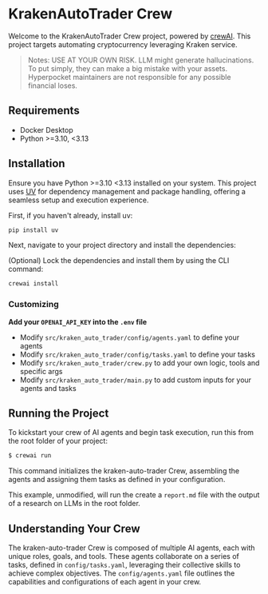 # KrakenAutoTrader Crew

Welcome to the KrakenAutoTrader Crew project, powered by [crewAI](https://crewai.com). This project targets automating cryptocurrency leveraging Kraken service.

> Notes: USE AT YOUR OWN RISK. LLM might generate hallucinations. To put simply, they can make a big mistake with your assets. Hyperpocket maintainers are not responsible for any possible financial loses.

## Requirements

- Docker Desktop
- Python >=3.10, <3.13

## Installation

Ensure you have Python >=3.10 <3.13 installed on your system. This project uses [UV](https://docs.astral.sh/uv/) for dependency management and package handling, offering a seamless setup and execution experience.

First, if you haven't already, install uv:

```bash
pip install uv
```

Next, navigate to your project directory and install the dependencies:

(Optional) Lock the dependencies and install them by using the CLI command:
```bash
crewai install
```
### Customizing

**Add your `OPENAI_API_KEY` into the `.env` file**

- Modify `src/kraken_auto_trader/config/agents.yaml` to define your agents
- Modify `src/kraken_auto_trader/config/tasks.yaml` to define your tasks
- Modify `src/kraken_auto_trader/crew.py` to add your own logic, tools and specific args
- Modify `src/kraken_auto_trader/main.py` to add custom inputs for your agents and tasks

## Running the Project

To kickstart your crew of AI agents and begin task execution, run this from the root folder of your project:

```bash
$ crewai run
```

This command initializes the kraken-auto-trader Crew, assembling the agents and assigning them tasks as defined in your configuration.

This example, unmodified, will run the create a `report.md` file with the output of a research on LLMs in the root folder.

## Understanding Your Crew

The kraken-auto-trader Crew is composed of multiple AI agents, each with unique roles, goals, and tools. These agents collaborate on a series of tasks, defined in `config/tasks.yaml`, leveraging their collective skills to achieve complex objectives. The `config/agents.yaml` file outlines the capabilities and configurations of each agent in your crew.

